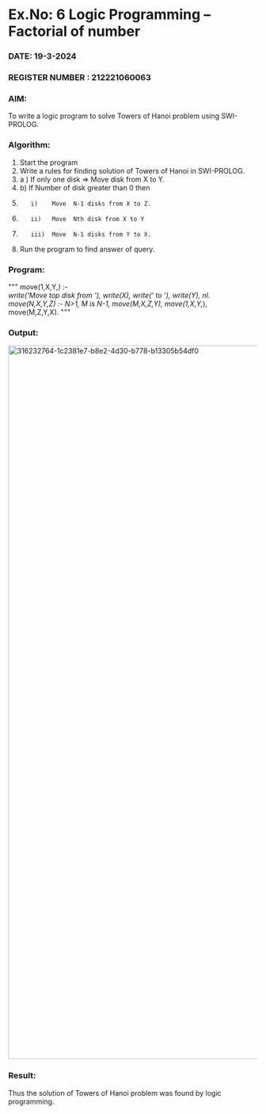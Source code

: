 # Ex.No: 6   Logic Programming – Factorial of number   
### DATE: 19-3-2024                                                                           
### REGISTER NUMBER : 212221060063
### AIM: 
To  write  a logic program  to solve Towers of Hanoi problem  using SWI-PROLOG. 
### Algorithm:
1. Start the program
2.  Write a rules for finding solution of Towers of Hanoi in SWI-PROLOG.
3.  a )	If only one disk  => Move disk from X to Y.
4.  b)	If Number of disk greater than 0 then
5.        i)	Move  N-1 disks from X to Z.
6.        ii)	Move  Nth disk from X to Y
7.        iii)	Move  N-1 disks from Y to X.
8. Run the program  to find answer of  query.

### Program:
"""
move(1,X,Y,_) :-  
    write('Move top disk from '), 
    write(X), 
    write(' to '), 
    write(Y), 
    nl. 
move(N,X,Y,Z) :- 
    N>1, 
    M is N-1, 
    move(M,X,Z,Y), 
    move(1,X,Y,_), 
    move(M,Z,Y,X).
"""


### Output:

<img width="1440" alt="316232764-1c2381e7-b8e2-4d30-b778-b13305b54df0" src="https://github.com/gokulvenkatesan31/AI_Lab_2023-24/assets/123715763/ed235045-88ee-482e-a761-f7af99e8e552">


### Result:
Thus the solution of Towers of Hanoi problem was found by logic programming.
